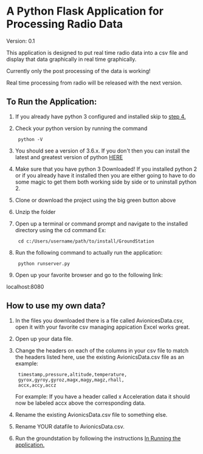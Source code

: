 # A Python Flask Application for Processing Radio Data

Version: 0.1

This application is designed to put real time radio data
into a csv file and display that data graphically in 
real time graphically.

Currently only the post processing of the data is working!

Real time processing from radio will be released with
the next version.

<a name="RunApp"></a>
## To Run the Application:
1. If you already have python 3 configured and installed skip
to [step 4.](#Step4)
1. Check your python version by running the command

        python -V
        
1. You should see a version of 3.6.x. If you don't then
you can install the latest and greatest version of python 
[HERE ](https://www.python.org/downloads/)

1. Make sure that you have python 3 Downloaded!
If you installed python 2 or if you already have it installed
then you are either going to have to do some magic to get them both working
side by side or to uninstall python 2. 

    <a name="Step4"></a>
1. Clone or download the project using the big green button above
1. Unzip the folder
1. Open up a terminal or command prompt and navigate to 
the installed directory using the cd command
Ex: 

        cd c:/Users/username/path/to/install/GroundStation

1. Run the following command to actually run the application:

        python runserver.py
        
1. Open up your favorite browser and go to the following link:

localhost:8080
        
        
## How to use my own data?
1. In the files you downloaded there is a file called 
AvionicesData.csv, open it with your favorite csv managing appication
Excel works great.

1. Open up your data file.

1. Change the headers on each of the columns in your 
csv file to match the headers listed here, use the
existing AvionicsData.csv file as an example:

        timestamp,pressure,altitude,temperature,
        gyrox,gyroy,gyroz,magx,magy,magz,rhall,
        accx,accy,accz

    For example: If you have a header called x Acceleration data
    it should now be labeled accx above the corresponding data.

1. Rename the existing AvionicsData.csv file to something
else.

1. Rename YOUR datafile to AvionicsData.csv. 

1. Run the groundstation by following the instructions
[In Running the application.](#RunApp)

